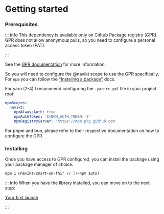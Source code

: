 # Getting started

### Prerequisites

::: info This dependency is available only on Github Package registry (GPR). GPR does not allow anonymous pulls, so you
need to configure a personal access token (PAT).

:::

See the
[GPR documentation](https://docs.github.com/en/packages/working-with-a-github-packages-registry/working-with-the-npm-registry#authenticating-to-github-packages)
for more information.

So you will need to configure the @navikt scope to use the GPR specifically. For `npm` you can follow the
["Installing a package"](https://docs.github.com/en/packages/working-with-a-github-packages-registry/working-with-the-npm-registry#installing-a-package)
docs.

For yarn (2-4) I recommend configuring the `.yarnrc.yml` file in your project root:

```yaml
npmScopes:
  navikt:
    npmAlwaysAuth: true
    npmAuthToken: '${NPM_AUTH_TOKEN:-}'
    npmRegistryServer: 'https://npm.pkg.github.com'
```

For pnpm and bun, please refer to their respective documentation on how to configure the GPR.

### Installing

Once you have access to GPR configured, you can install the package using your package manager of choice.

```sh
npm i @navikt/smart-on-fhir // [!=npm auto]
```

::: info When you have the library installed, you can move on to the next step:

[Your first launch](./your-first-launch.md).

:::
